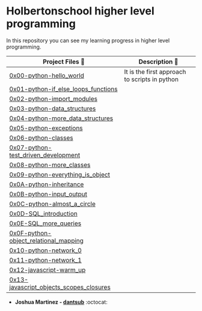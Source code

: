 # Holbertonschool higher level programming

In this repository you can see my learning progress in higher level programming.

| **Project Files** :file_folder:                                                                                                                                     | **Description** :pencil:                      |
| ------------------------------------------------------------------------------------------------------------------------------------------------------------------ | --------------------------------------------- |
| [0x00-python-hello_world](https://github.com/dantsub/holbertonschool-higher_level_programming/tree/master/0x00-python-hello_world)                                 | It is the first approach to scripts in python |
| [0x01-python-if_else_loops_functions](https://github.com/dantsub/holbertonschool-higher_level_programming/tree/master/0x01-python-if_else_loops_functions)         |                                               |
| [0x02-python-import_modules](https://github.com/dantsub/holbertonschool-higher_level_programming/tree/master/0x02-python-import_modules)                           |                                               |
| [0x03-python-data_structures](https://github.com/dantsub/holbertonschool-higher_level_programming/tree/master/0x03-python-data_structures)                         |                                               |
| [0x04-python-more_data_structures](https://github.com/dantsub/holbertonschool-higher_level_programming/tree/master/0x04-python-more_data_structures)               |                                               |
| [0x05-python-exceptions](https://github.com/dantsub/holbertonschool-higher_level_programming/tree/master/0x05-python-exceptions)                                   |                                               |
| [0x06-python-classes](https://github.com/dantsub/holbertonschool-higher_level_programming/tree/master/0x06-python-classes)                                         |                                               |
| [0x07-python-test_driven_development](https://github.com/dantsub/holbertonschool-higher_level_programming/tree/master/0x07-python-test_driven_development)         |                                               |
| [0x08-python-more_classes](https://github.com/dantsub/holbertonschool-higher_level_programming/tree/master/0x08-python-more_classes)                               |                                               |
| [0x09-python-everything_is_object](https://github.com/dantsub/holbertonschool-higher_level_programming/tree/master/0x09-python-everything_is_object)               |                                               |
| [0x0A-python-inheritance](https://github.com/dantsub/holbertonschool-higher_level_programming/tree/master/0x0A-python-inheritance)                                 |                                               |
| [0x0B-python-input_output](https://github.com/dantsub/holbertonschool-higher_level_programming/tree/master/0x0B-python-input_output)                               |                                               |
| [0x0C-python-almost_a_circle](https://github.com/dantsub/holbertonschool-higher_level_programming/tree/master/0x0C-python-almost_a_circle)                         |                                               |
| [0x0D-SQL_introduction](https://github.com/dantsub/holbertonschool-higher_level_programming/tree/master/0x0D-SQL_introduction)                                     |                                               |
| [0x0E-SQL_more_queries](https://github.com/dantsub/holbertonschool-higher_level_programming/tree/master/0x0E-SQL_more_queries)                                     |                                               |
| [0x0F-python-object_relational_mapping](https://github.com/dantsub/holbertonschool-higher_level_programming/tree/master/0x0F-python-object_relational_mapping)     |                                               |
| [0x10-python-network_0](https://github.com/dantsub/holbertonschool-higher_level_programming/tree/master/0x10-python-network_0)                                     |                                               |
| [0x11-python-network_1](https://github.com/dantsub/holbertonschool-higher_level_programming/tree/master/0x11-python-network_1)                                     |                                               |
| [0x12-javascript-warm_up](https://github.com/dantsub/holbertonschool-higher_level_programming/tree/master/0x12-javascript-warm_up)                                 |                                               |
| [0x13-javascript_objects_scopes_closures](https://github.com/dantsub/holbertonschool-higher_level_programming/tree/master/0x13-javascript_objects_scopes_closures) |                                               |

* **Joshua Martinez - [dantsub](https://github.com/dantsub)** :octocat:
